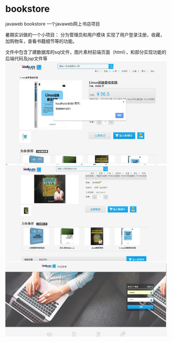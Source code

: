 # bookstore
javaweb bookstore
一个javaweb网上书店项目
 
 暑期实训做的一个小项目：
 分为管理员和用户模块
 实现了用户登录注册，收藏，加购物车，查看书籍细节等的功能。
 
 文件中包含了建数据库的sql文件，图片素材前端页面（html），和部分实现功能的后端代码及jsp文件等
![](image/buycar.jpg)
![](image/detail.jpg)
![](image/userlogin.jpg)
